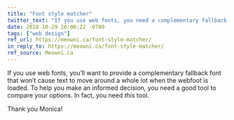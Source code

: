 ```yaml
---
title: "Font style matcher"
twitter_text: "If you use web fonts, you need a complementary fallback font that won’t cause text to move around when your webfoot loads. To help you decide, check out this tool from @notwaldorf."
date: 2018-10-29 16:06:22 -0700
tags: ["web design"]
ref_url: https://meowni.ca/font-style-matcher/
in_reply_to: https://meowni.ca/font-style-matcher/
ref_source: Meowni.ca
---
```


If you use web fonts, you’ll want to provide a complementary fallback font that won’t cause text to move around a whole lot when the webfoot is loaded. To help you make an informed decision, you need a good tool to compare your options. In fact, you need *this* tool.

Thank you Monica!